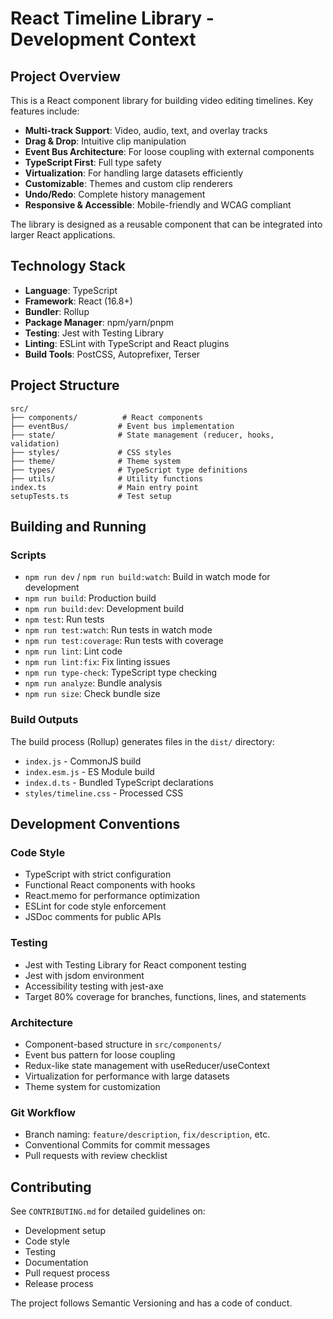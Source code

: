 # React Timeline Library - Development Context

## Project Overview

This is a React component library for building video editing timelines. Key features include:

*   **Multi-track Support**: Video, audio, text, and overlay tracks
*   **Drag & Drop**: Intuitive clip manipulation
*   **Event Bus Architecture**: For loose coupling with external components
*   **TypeScript First**: Full type safety
*   **Virtualization**: For handling large datasets efficiently
*   **Customizable**: Themes and custom clip renderers
*   **Undo/Redo**: Complete history management
*   **Responsive & Accessible**: Mobile-friendly and WCAG compliant

The library is designed as a reusable component that can be integrated into larger React applications.

## Technology Stack

*   **Language**: TypeScript
*   **Framework**: React (16.8+)
*   **Bundler**: Rollup
*   **Package Manager**: npm/yarn/pnpm
*   **Testing**: Jest with Testing Library
*   **Linting**: ESLint with TypeScript and React plugins
*   **Build Tools**: PostCSS, Autoprefixer, Terser

## Project Structure

```
src/
├── components/          # React components
├── eventBus/           # Event bus implementation
├── state/              # State management (reducer, hooks, validation)
├── styles/             # CSS styles
├── theme/              # Theme system
├── types/              # TypeScript type definitions
├── utils/              # Utility functions
index.ts                # Main entry point
setupTests.ts           # Test setup
```

## Building and Running

### Scripts

*   `npm run dev` / `npm run build:watch`: Build in watch mode for development
*   `npm run build`: Production build
*   `npm run build:dev`: Development build
*   `npm test`: Run tests
*   `npm run test:watch`: Run tests in watch mode
*   `npm run test:coverage`: Run tests with coverage
*   `npm run lint`: Lint code
*   `npm run lint:fix`: Fix linting issues
*   `npm run type-check`: TypeScript type checking
*   `npm run analyze`: Bundle analysis
*   `npm run size`: Check bundle size

### Build Outputs

The build process (Rollup) generates files in the `dist/` directory:

*   `index.js` - CommonJS build
*   `index.esm.js` - ES Module build
*   `index.d.ts` - Bundled TypeScript declarations
*   `styles/timeline.css` - Processed CSS

## Development Conventions

### Code Style

*   TypeScript with strict configuration
*   Functional React components with hooks
*   React.memo for performance optimization
*   ESLint for code style enforcement
*   JSDoc comments for public APIs

### Testing

*   Jest with Testing Library for React component testing
*   Jest with jsdom environment
*   Accessibility testing with jest-axe
*   Target 80% coverage for branches, functions, lines, and statements

### Architecture

*   Component-based structure in `src/components/`
*   Event bus pattern for loose coupling
*   Redux-like state management with useReducer/useContext
*   Virtualization for performance with large datasets
*   Theme system for customization

### Git Workflow

*   Branch naming: `feature/description`, `fix/description`, etc.
*   Conventional Commits for commit messages
*   Pull requests with review checklist

## Contributing

See `CONTRIBUTING.md` for detailed guidelines on:

*   Development setup
*   Code style
*   Testing
*   Documentation
*   Pull request process
*   Release process

The project follows Semantic Versioning and has a code of conduct.